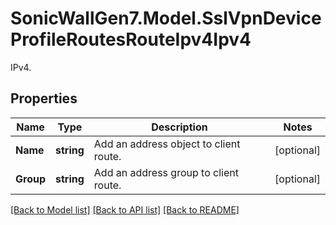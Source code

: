 # SonicWallGen7.Model.SslVpnDeviceProfileRoutesRouteIpv4Ipv4
IPv4.

## Properties

Name | Type | Description | Notes
------------ | ------------- | ------------- | -------------
**Name** | **string** | Add an address object to client route. | [optional] 
**Group** | **string** | Add an address group to client route. | [optional] 

[[Back to Model list]](../README.md#documentation-for-models) [[Back to API list]](../README.md#documentation-for-api-endpoints) [[Back to README]](../README.md)

